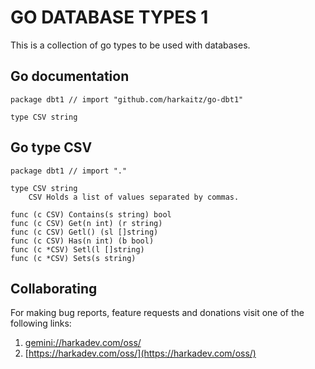 GO DATABASE TYPES 1
===================

This is a collection of go types to be used with databases.

## Go documentation

    package dbt1 // import "github.com/harkaitz/go-dbt1"
    
    type CSV string

## Go type CSV

    package dbt1 // import "."
    
    type CSV string
        CSV Holds a list of values separated by commas.
    
    func (c CSV) Contains(s string) bool
    func (c CSV) Get(n int) (r string)
    func (c CSV) Getl() (sl []string)
    func (c CSV) Has(n int) (b bool)
    func (c *CSV) Setl(l []string)
    func (c *CSV) Sets(s string)

## Collaborating

For making bug reports, feature requests and donations visit
one of the following links:

1. [gemini://harkadev.com/oss/](gemini://harkadev.com/oss/)
2. [https://harkadev.com/oss/](https://harkadev.com/oss/)
